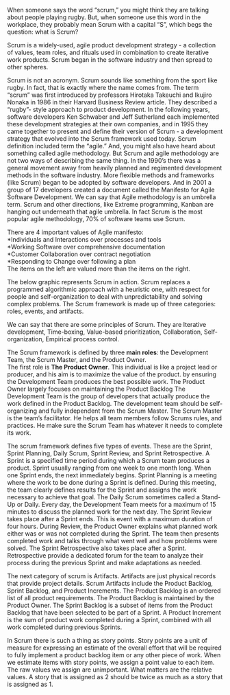 When someone says the word “scrum,” you might think they are talking about people playing rugby. But, when someone use this word in the workplace, they probably mean Scrum with a capital “S”, which begs the question: what is Scrum?  

Scrum is a widely-used, agile product development strategy - a collection of values, team roles, and rituals used in combination to create iterative work products. Scrum began in the software industry and then spread to other spheres.  

Scrum is not an acronym. Scrum sounds like something from the sport like rugby. In fact, that is exactly where the name comes from.
The term “scrum” was first introduced by professors Hirotaka Takeuchi and Ikujiro Nonaka in 1986 in their Harvard Business Review article. They described a “rugby”- style approach to product development.
In the following years, software developers Ken Schwaber and Jeff Sutherland each implemented these development strategies at their own companies, and in 1995 they came together to present and define their version of Scrum - a development strategy that evolved into the Scrum framework used today.
Scrum definition included term the “agile.” And, you might also have heard about something called agile methodology. But Scrum and agile methodology are not two ways of describing the same thing.
In the 1990’s there was a general movement away from heavily planned and regimented development methods in the software industry. More flexible methods and frameworks (like Scrum) began to be adopted by software developers. And in 2001 a group of 17 developers created a document called the Manifesto for Agile Software Development.
We can say that Agile methodology is an umbrella term. Scrum and other  directions, like Extreme programming, Kanban are hanging out underneath that agile umbrella. In fact Scrum is the most popular agile methodology, 70% of software teams use Scrum.  

There are 4 important values of Agile manifesto:  
*Individuals and Interactions over processes and tools  
*Working Software over comprehensive documentation  
*Customer Collaboration over contract negotiation  
*Responding to Change over following a plan  
The items on the left are valued more than the items on the right.  

The below graphic represents Scrum in action. Scrum replaces a programmed algorithmic approach with a heuristic one, with respect for people and self-organization to deal with unpredictability and solving complex problems.  The Scrum framework is made up of three categories: roles, events, and artifacts.  

We can say that there are some principles of Scrum. They are Iterative development, Time-boxing, Value-based prioritization, Collaboration, Self-organization, Empirical process control.  

The Scrum framework is defined by three **main roles**: the Development Team, the Scrum Master, and the Product Owner.  
The first role is **The Product Owner**. This individual is like a project lead or producer, and his aim is to maximize the value of the product. by ensuring the Development Team produces the best possible work. The Product Owner largely focuses on maintaining the Product Backlog
The Development Team is  the group of developers that actually produce the work defined in the Product Backlog. The development team should be self-organizing and fully independent from the Scrum Master. 
The Scrum Master is the team’s facilitator. He helps all team members follow Scrums rules, and practices. He make sure the Scrum Team has whatever it needs to complete its work.

The scrum framework defines five types of events. These are the Sprint, Sprint Planning, Daily Scrum, Sprint Review, and Sprint Retrospective.
A Sprint is a specified time period during which a Scrum team produces a product. Sprint usually ranging from one week to one month long. When one Sprint ends, the next immediately begins.
Sprint Planning  is a meeting where the work to be done during a Sprint is defined. During this meeting, the  team clearly defines results for the Sprint and assigns the work necessary to achieve that goal.
The Daily Scrum sometimes called a Stand-Up or Daily. Every day, the Development Team meets for a maximum of 15 minutes to discuss the planned work for the next day. 
The Sprint Review takes place after a Sprint ends. This is event with a maximum duration of four hours. During Review, the Product Owner explains what planned work either was or was not completed during the Sprint. The team then presents completed work and talks through what went well and how problems were solved.
The Sprint Retrospective also takes place after a Sprint. Retrospective provide a dedicated forum for the team to analyze their process during the previous Sprint and make adaptations as needed. 

The next category of scrum is Artifacts. Artifacts are just physical records that provide project details. Scrum Artifacts include the Product Backlog, Sprint Backlog, and Product Increments.
The Product Backlog 	is an ordered list of all product requirements. The Product Backlog is maintained by the Product Owner.
The Sprint Backlog  is a subset of items from the Product Backlog that have been selected to be part of a Sprint. 
A Product Increment is the sum of product work completed during a Sprint, combined with all work completed during previous Sprints. 

In Scrum there is such a thing as story points.
Story points are a unit of measure for expressing an estimate of the overall effort that will be required to fully implement a product backlog item or any other piece of work.
When we estimate items with story points, we assign a point value to each item. The raw values we assign are unimportant. What matters are the relative values. A story that is assigned as 2 should be twice as much as a story that is assigned as 1. 
